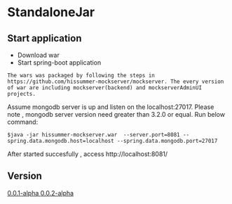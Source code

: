 # StandaloneJar
## Start application
* Download war
* Start spring-boot application
```
The wars was packaged by following the steps in https://github.com/hissummer-mockserver/mockserver. The every version of war are including mockserver(backend) and mockserverAdminUI projects.
```
Assume mongodb server is up and listen on the localhost:27017.  Please note , mongodb server version need greater than 3.2.0 or equal. Run below command:
```
$java -jar hissummer-mockserver.war  --server.port=8081 --spring.data.mongodb.host=localhost --spring.data.mongodb.port=27017
```
After started succesfully , access http://localhost:8081/

## Version
<a href="https://github.com/hissummer-mockserver/StandaloneJar/raw/master/hissummer-mockserver-0.0.1-alpha.war"> 0.0.1-alpha </a>
<a href="https://github.com/hissummer-mockserver/StandaloneJar/raw/master/mockserver-0.0.2-alpha.war"> 0.0.2-alpha </a>

